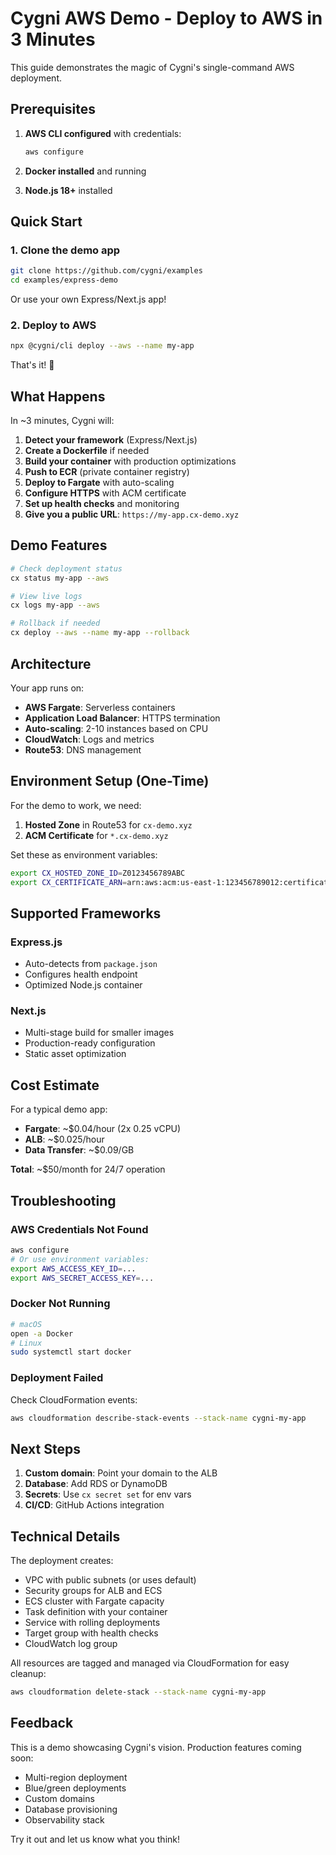 # Cygni AWS Demo - Deploy to AWS in 3 Minutes

This guide demonstrates the magic of Cygni's single-command AWS deployment.

## Prerequisites

1. **AWS CLI configured** with credentials:

   ```bash
   aws configure
   ```

2. **Docker installed** and running

3. **Node.js 18+** installed

## Quick Start

### 1. Clone the demo app

```bash
git clone https://github.com/cygni/examples
cd examples/express-demo
```

Or use your own Express/Next.js app!

### 2. Deploy to AWS

```bash
npx @cygni/cli deploy --aws --name my-app
```

That's it! 🚀

## What Happens

In ~3 minutes, Cygni will:

1. **Detect your framework** (Express/Next.js)
2. **Create a Dockerfile** if needed
3. **Build your container** with production optimizations
4. **Push to ECR** (private container registry)
5. **Deploy to Fargate** with auto-scaling
6. **Configure HTTPS** with ACM certificate
7. **Set up health checks** and monitoring
8. **Give you a public URL**: `https://my-app.cx-demo.xyz`

## Demo Features

```bash
# Check deployment status
cx status my-app --aws

# View live logs
cx logs my-app --aws

# Rollback if needed
cx deploy --aws --name my-app --rollback
```

## Architecture

Your app runs on:

- **AWS Fargate**: Serverless containers
- **Application Load Balancer**: HTTPS termination
- **Auto-scaling**: 2-10 instances based on CPU
- **CloudWatch**: Logs and metrics
- **Route53**: DNS management

## Environment Setup (One-Time)

For the demo to work, we need:

1. **Hosted Zone** in Route53 for `cx-demo.xyz`
2. **ACM Certificate** for `*.cx-demo.xyz`

Set these as environment variables:

```bash
export CX_HOSTED_ZONE_ID=Z0123456789ABC
export CX_CERTIFICATE_ARN=arn:aws:acm:us-east-1:123456789012:certificate/...
```

## Supported Frameworks

### Express.js

- Auto-detects from `package.json`
- Configures health endpoint
- Optimized Node.js container

### Next.js

- Multi-stage build for smaller images
- Production-ready configuration
- Static asset optimization

## Cost Estimate

For a typical demo app:

- **Fargate**: ~$0.04/hour (2x 0.25 vCPU)
- **ALB**: ~$0.025/hour
- **Data Transfer**: ~$0.09/GB

**Total**: ~$50/month for 24/7 operation

## Troubleshooting

### AWS Credentials Not Found

```bash
aws configure
# Or use environment variables:
export AWS_ACCESS_KEY_ID=...
export AWS_SECRET_ACCESS_KEY=...
```

### Docker Not Running

```bash
# macOS
open -a Docker
# Linux
sudo systemctl start docker
```

### Deployment Failed

Check CloudFormation events:

```bash
aws cloudformation describe-stack-events --stack-name cygni-my-app
```

## Next Steps

1. **Custom domain**: Point your domain to the ALB
2. **Database**: Add RDS or DynamoDB
3. **Secrets**: Use `cx secret set` for env vars
4. **CI/CD**: GitHub Actions integration

## Technical Details

The deployment creates:

- VPC with public subnets (or uses default)
- Security groups for ALB and ECS
- ECS cluster with Fargate capacity
- Task definition with your container
- Service with rolling deployments
- Target group with health checks
- CloudWatch log group

All resources are tagged and managed via CloudFormation for easy cleanup:

```bash
aws cloudformation delete-stack --stack-name cygni-my-app
```

## Feedback

This is a demo showcasing Cygni's vision. Production features coming soon:

- Multi-region deployment
- Blue/green deployments
- Custom domains
- Database provisioning
- Observability stack

Try it out and let us know what you think!

